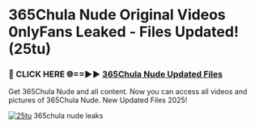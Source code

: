 # 365Chula Nude Original Videos 0nlyFans Leaked - Files Updated! (25tu)

<h3>🔴 CLICK HERE 🌐==►► <a href="https://tinyurl.com/52m3yx9h" rel="nofollow">365Chula Nude Updated Files</a></h3>

Get 365Chula Nude and all content. Now you can access all videos and pictures of 365Chula Nude. New Updated Files 2025!

[![25tu](https://i.imgur.com/TnHtlc8.gif)](https://tinyurl.com/52m3yx9h)
365chula nude leaks